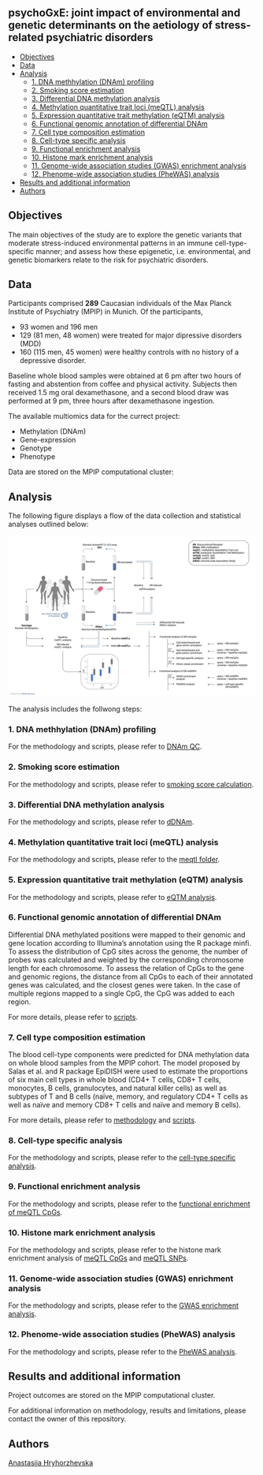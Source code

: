 ## **psychoGxE:** joint impact of environmental and genetic determinants on the aetiology of stress-related psychiatric disorders

- [Objectives](#objectives)
- [Data](#data)
- [Analysis](#analysis)
  - [1. DNA methhylation (DNAm) profiling](#1-dna-methhylation-dnam-profiling)
  - [2. Smoking score estimation](#2-smoking-score-estimation)
  - [3. Differential DNA methylation analysis](#3-differential-dna-methylation-analysis)
  - [4. Methylation quantitative trait loci (meQTL) analysis](#4-methylation-quantitative-trait-loci-meqtl-analysis)
  - [5. Expression quantitative trait methylation (eQTM) analysis](#5-expression-quantitative-trait-methylation-eqtm-analysis)
  - [6. Functional genomic annotation of differential DNAm](#6-functional-genomic-annotation-of-differential-dnam)
  - [7. Cell type composition estimation](#7-cell-type-composition-estimation)
  - [8. Cell-type specific analysis](#8-cell-type-specific-analysis)
  - [9. Functional enrichment analysis](#9-functional-enrichment-analysis)
  - [10. Histone mark enrichment analysis](#10-histone-mark-enrichment-analysis)
  - [11. Genome-wide association studies (GWAS) enrichment analysis](#11-genome-wide-association-studies-gwas-enrichment-analysis)
  - [12. Phenome-wide association studies (PheWAS) analysis](#12-phenome-wide-association-studies-phewas-analysis)
- [Results and additional information](#results-and-additional-information)
- [Authors](#Authors)

## Objectives

The main objectives of the study are to explore the genetic variants that moderate stress-induced environmental patterns in an immune cell-type-specific manner; and  assess how these epigenetic, i.e. environmental, and genetic biomarkers relate to the risk for psychiatric disorders.

## Data

Participants comprised **289** Caucasian individuals of the Max Planck Institute of Psychiatry (MPIP) in Munich. Of the participants, 

+ 93 women and 196 men
+ 129 (81 men, 48 women) were treated for major dipressive disorders (MDD)
+ 160 (115 men, 45 women) were healthy controls with no history of a depressive disorder. 

Baseline whole blood samples were obtained at 6 pm after two hours of fasting and abstention from coffee and physical activity. Subjects then received 1.5 mg oral dexamethasone, and a second blood draw was performed at 9 pm, three hours after dexamethasone ingestion.

The available multiomics data for the currect project:

- Methylation (DNAm)
- Gene-expression
- Genotype
- Phenotype 

Data are stored on the MPIP computational cluster:

## Analysis

The following figure displays a flow of the data collection and statistical analyses outlined below:

![workflow](https://github.com/ahryho/psychoGxE/blob/master/materials/figures/dex-stim-workflow.jpg)

The analysis includes the follwong steps:

### 1. DNA methhylation (DNAm) profiling
   
For the methodology and scripts, please refer to [DNAm QC](https://github.com/ahryho/dex-stim-human-dna-methyl-qc#dex-stimulated-dnam-arrays-processing).

### 2. Smoking score estimation
   
For the methodology and scripts, please refer to [smoking score calculation](https://github.com/ahryho/dex-stim-human-smoking-score).

### 3. Differential DNA methylation analysis

For the methodology and scripts, please refer to [dDNAm](https://github.com/ahryho/psychogxe/tree/master/code/methylation/).

### 4. Methylation quantitative trait loci (meQTL) analysis

For the methodology and scripts, please refer to the [meqtl folder](https://github.com/ahryho/psychoGxE/tree/master/code/integrative/meqtl).

### 5. Expression quantitative trait methylation (eQTM) analysis

For the methodology and scripts, please refer to [eQTM analysis](https://github.com/ahryho/psychoGxE/tree/master/code/integrative/eqtm).

### 6. Functional genomic annotation of differential DNAm

Differential DNA methylated positions were mapped to their genomic and gene location according to Illumina’s annotation using the R package minfi. To assess the distribution of CpG sites across the genome, the number of probes was calculated and weighted by the corresponding chromosome length for each chromosome. To assess the relation of CpGs to the gene and genomic regions, the distance from all CpGs to each of their annotated genes was calculated, and the closest genes were taken. In the case of multiple regions mapped to a single CpG, the CpG was added to each region.

For more details, please refer to [scripts](https://github.com/ahryho/psychoGxE/tree/master/code/methylation/02_dma/01_dmp).

### 7. Cell type composition estimation

The blood cell-type components were predicted for DNA methylation data on whole blood samples from the MPIP cohort. The model proposed by Salas et al. and R package EpiDISH were used to estimate the proportions of six main cell types in whole blood (CD4+ T cells, CD8+ T cells, monocytes, B cells, granulocytes, and natural killer cells) as well as subtypes of T and B cells (naïve, memory, and regulatory CD4+ T cells as well as naïve and memory CD8+ T cells and naïve and memory B cells).

For more details, please refer to [methodology](https://github.com/ahryho/dex-stim-human-dna-methyl-qc#9-cell-types-estimation) and [scripts](https://github.com/ahryho/dex-stim-human-dna-methyl-qc/tree/master/09_estimate_cell_proportion).

### 8. Cell-type specific analysis

For the methodology and scripts, please refer to the [cell-type specific analysis](https://github.com/ahryho/psychoGxE/tree/master/code/integrative/cell_type_specific_analysis).

### 9. Functional enrichment analysis

For the methodology and scripts, please refer to the [functional enrichment of meQTL CpGs](https://github.com/ahryho/psychoGxE/tree/master/code/integrative/meqtl/04_me-qtl_analysis/04_04_me-qtl_cpg_annotation#functional-enrichment-analysis).

### 10. Histone mark enrichment analysis

For the methodology and scripts, please refer to the histone mark enrichment analysis of [meQTL CpGs](https://github.com/ahryho/psychoGxE/tree/master/code/integrative/meqtl/04_me-qtl_analysis/04_04_me-qtl_cpg_annotation#histone-mark-enrichment-analysis) and [meQTL SNPs](https://github.com/ahryho/psychoGxE/tree/master/code/integrative/meqtl/04_me-qtl_analysis/04_04_me-qtl_snp_annotation#histone-mark-enrichment-analysis).

### 11. Genome-wide association studies (GWAS) enrichment analysis

For the methodology and scripts, please refer to the [GWAS enrichment analysis](https://github.com/ahryho/psychoGxE/tree/master/code/integrative/meqtl/04_me-qtl_analysis/04_04_me-qtl_snp_annotation#gwas-enrichment-analysis).

### 12. Phenome-wide association studies (PheWAS) analysis

For the methodology and scripts, please refer to the [PheWAS analysis](https://github.com/ahryho/psychoGxE/tree/master/code/integrative/phewas).

## Results and additional information

Project outcomes are stored on the MPIP computational cluster.

For additional information on methodology, results and limitations, please contact the owner of this repository.

## Authors
[Anastasiia Hryhorzhevska](https://www.linkedin.com/in/ahryhorzhevska)
